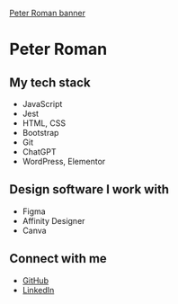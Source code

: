 [Peter Roman banner](images/readme/peter-roman-banner.png)

# Peter Roman

## My tech stack
* JavaScript
* Jest
* HTML, CSS
* Bootstrap
* Git
* ChatGPT
* WordPress, Elementor

## Design software I work with
* Figma
* Affinity Designer
* Canva

## Connect with me
* [GitHub](https://github.com/peterRomanDev)
* [LinkedIn](https://www.linkedin.com/in/proman2/)

<!--
**peterRomanDev/peterRomanDev** is a ✨ _special_ ✨ repository because its `README.md` (this file) appears on your GitHub profile.

Here are some ideas to get you started:

- 🔭 I’m currently working on ...
- 🌱 I’m currently learning ...
- 👯 I’m looking to collaborate on ...
- 🤔 I’m looking for help with ...
- 💬 Ask me about ...
- 📫 How to reach me: ...
- 😄 Pronouns: ...
- ⚡ Fun fact: ...
-->

